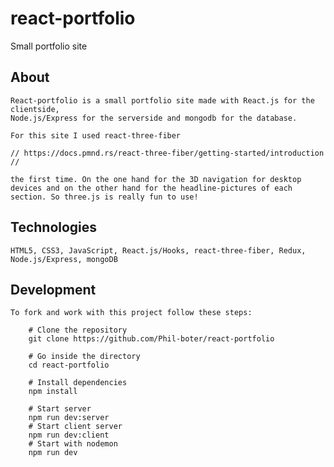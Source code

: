 # react-portfolio

Small portfolio site

## About

    React-portfolio is a small portfolio site made with React.js for the clientside,
    Node.js/Express for the serverside and mongodb for the database.

    For this site I used react-three-fiber

    // https://docs.pmnd.rs/react-three-fiber/getting-started/introduction //

    the first time. On the one hand for the 3D navigation for desktop devices and on the other hand for the headline-pictures of each section. So three.js is really fun to use!

## Technologies

    HTML5, CSS3, JavaScript, React.js/Hooks, react-three-fiber, Redux, Node.js/Express, mongoDB

## Development

    To fork and work with this project follow these steps:

        # Clone the repository
        git clone https://github.com/Phil-boter/react-portfolio

        # Go inside the directory
        cd react-portfolio

        # Install dependencies
        npm install

        # Start server
        npm run dev:server
        # Start client server
        npm run dev:client
        # Start with nodemon
        npm run dev
